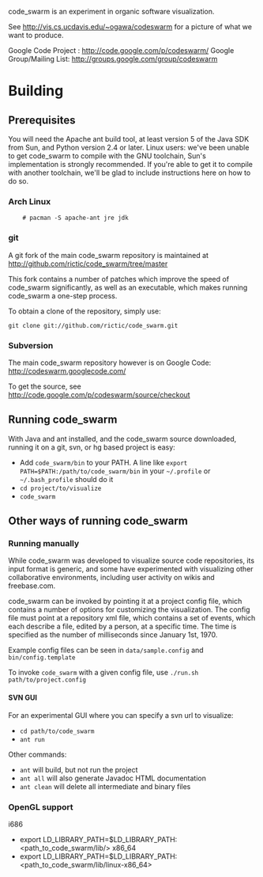 code_swarm is an experiment in organic software visualization.

See http://vis.cs.ucdavis.edu/~ogawa/codeswarm for a picture of what we want
to produce.

Google Code Project :      http://code.google.com/p/codeswarm/
Google Group/Mailing List: http://groups.google.com/group/codeswarm 


# Building #

## Prerequisites ##

You will need the Apache ant build tool, at least version 5 of the Java SDK from Sun, and Python version 2.4 or later.  Linux users: we've been unable to get code_swarm to compile with the GNU toolchain, Sun's implementation is strongly recommended.  If you're able to get it to compile with another toolchain, we'll be glad to include instructions here on how to do so.


### Arch Linux ###

        # pacman -S apache-ant jre jdk

### git ###

A git fork of the main code_swarm repository is maintained at <http://github.com/rictic/code_swarm/tree/master>

This fork contains a number of patches which improve the speed of code_swarm significantly, 
as well as an executable, which makes running code_swarm a one-step process.

To obtain a clone of the repository, simply use:

    git clone git://github.com/rictic/code_swarm.git

### Subversion ###

The main code_swarm repository however is on Google Code:
<http://codeswarm.googlecode.com/>

To get the source, see <http://code.google.com/p/codeswarm/source/checkout>


## Running code_swarm ##

With Java and ant installed, and the code_swarm source downloaded, running it on a git, svn, or hg based project is easy:

* Add `code_swarm/bin` to your PATH.  A line like `export PATH=$PATH:/path/to/code_swarm/bin` in your `~/.profile` or `~/.bash_profile` should do it
* `cd project/to/visualize`
* `code_swarm`


## Other ways of running code_swarm ##

### Running manually ###

While code_swarm was developed to visualize source code repositories, its input format is generic, and some have experimented with visualizing other collaborative environments, including user activity on wikis and freebase.com.

code_swarm can be invoked by pointing it at a project config file, which contains a number of options for customizing the visualization.  The config file must point at a repository xml file, which contains a set of events, which each describe a file, edited by a person, at a specific time.  The time is specified as the number of milliseconds since January 1st, 1970.

Example config files can be seen in `data/sample.config` and `bin/config.template`

To invoke `code_swarm` with a given config file, use `./run.sh path/to/project.config`

#### SVN GUI ####
For an experimental GUI where you can specify a svn url to visualize:

* `cd path/to/code_swarm`
* `ant run`

Other commands:

* `ant` will build, but not run the project
* `ant all` will also generate Javadoc HTML documentation
* `ant clean` will delete all intermediate and binary files 


### OpenGL support ###

i686
* export LD_LIBRARY_PATH=$LD_LIBRARY_PATH:<path_to_code_swarm/lib/>
x86_64
* export LD_LIBRARY_PATH=$LD_LIBRARY_PATH:<path_to_code_swarm/lib/linux-x86_64>
